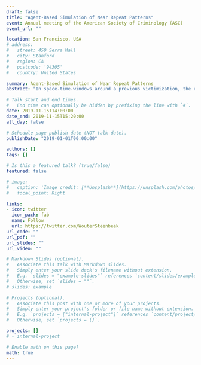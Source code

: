 ```yaml
---
draft: false
title: "Agent-Based Simulation of Near Repeat Patterns"
event: Annual meeting of the American Society of Criminology (ASC)
event_url: ""

location: San Francisco, USA
# address:
#   street: 450 Serra Mall
#   city: Stanford
#   region: CA
#   postcode: '94305'
#   country: United States

summary: Agent-Based Simulation of Near Repeat Patterns
abstract: "In space-time-windows around a previous victimization, the risk for a new victimization will quite often be larger than it would have been when no previous victimization had taken place close by in space and time. While often demonstrated empirically, the underlying explanation of such Near Repeat patterns is unclear. We discuss several mechanisms that might be causing the pattern. Testing these mechanisms is difficult, however, as near repeat analysis is usually done on police victimization data. Many such crimes will never be solved, and therefore no offender(s) become known, which makes it impossible to decide whether the same offender has actually committed a pair of crimes. We therefore use an Agent-Based Model to operationalize the mechanisms and test whether they are sufficient to produce Near Repeat patterns. We simulate a world according to main propositions of environmental criminology, i.e. inhabited by potential offenders who have dynamic awareness spaces and targets with heterogeneous suitability and various spatial patterns. Finally, to compare the outputs of the simulations to Near Repeat patterns discussed in empirical studies (often in the form of a Knox table), we propose a new way to quantify 'near repeat'."

# Talk start and end times.
#   End time can optionally be hidden by prefixing the line with `#`.
date: 2019-11-15T14:00:00
date_end: 2019-11-15T15:20:00
all_day: false

# Schedule page publish date (NOT talk date).
publishDate: "2019-01-01T00:00:00"

authors: []
tags: []

# Is this a featured talk? (true/false)
featured: false

# image:
#   caption: 'Image credit: [**Unsplash**](https://unsplash.com/photos/bzdhc5b3Bxs)'
#   focal_point: Right

links:
- icon: twitter
  icon_pack: fab
  name: Follow
  url: https://twitter.com/WouterSteenbeek
url_code: ""
url_pdf: ""
url_slides: ""
url_video: ""

# Markdown Slides (optional).
#   Associate this talk with Markdown slides.
#   Simply enter your slide deck's filename without extension.
#   E.g. `slides = "example-slides"` references `content/slides/example-slides.md`.
#   Otherwise, set `slides = ""`.
# slides: example

# Projects (optional).
#   Associate this post with one or more of your projects.
#   Simply enter your project's folder or file name without extension.
#   E.g. `projects = ["internal-project"]` references `content/project/deep-learning/index.md`.
#   Otherwise, set `projects = []`.

projects: []
# - internal-project

# Enable math on this page?
math: true
---
```


